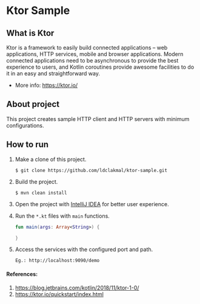 # Ktor Sample

## What is Ktor

Ktor is a framework to easily build connected applications – web applications, HTTP services, mobile and browser applications. Modern connected applications need to be asynchronous to provide the best experience to users, and Kotlin coroutines provide awesome facilities to do it in an easy and straightforward way.

- More info: https://ktor.io/

## About project

This project creates sample HTTP client and HTTP servers with minimum configurations.

## How to run

1. Make a clone of this project.
    ```shell
    $ git clone https://github.com/ldclakmal/ktor-sample.git
    ```

2. Build the project.
    ```shell
    $ mvn clean install
    ```

3. Open the project with [IntelliJ IDEA](https://www.jetbrains.com/idea/) for better user experience.

4. Run the `*.kt` files with `main` functions.
    ```kotlin
    fun main(args: Array<String>) {

    }
    ```

5. Access the services with the configured port and path.
    ```
    Eg.: http://localhost:9090/demo
    ```

#### References:
1. https://blog.jetbrains.com/kotlin/2018/11/ktor-1-0/
2. https://ktor.io/quickstart/index.html